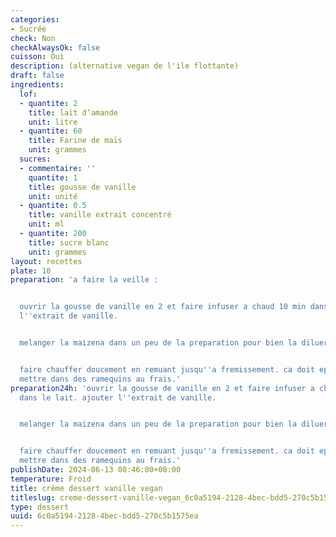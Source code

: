 ```yaml
---
categories:
- Sucrée
check: Non
checkAlwaysOk: false
cuisson: Oui
description: (alternative vegan de l'ile flottante)
draft: false
ingredients:
  lof:
  - quantite: 2
    title: lait d’amande
    unit: litre
  - quantite: 60
    title: Farine de maïs
    unit: grammes
  sucres:
  - commentaire: ''
    quantite: 1
    title: gousse de vanille
    unit: unité
  - quantite: 0.5
    title: vanille extrait concentré
    unit: ml
  - quantite: 200
    title: sucre blanc
    unit: grammes
layout: recettes
plate: 10
preparation: 'a faire la veille :


  ouvrir la gousse de vanille en 2 et faire infuser a chaud 10 min dans le lait. ajouter
  l''extrait de vanille.


  melanger la maizena dans un peu de la preparation pour bien la diluer


  faire chauffer doucement en remuant jusqu''a fremissement. ca doit epaissir un peu.
  mettre dans des ramequins au frais.'
preparation24h: 'ouvrir la gousse de vanille en 2 et faire infuser a chaud 10 min
  dans le lait. ajouter l''extrait de vanille.


  melanger la maizena dans un peu de la preparation pour bien la diluer


  faire chauffer doucement en remuant jusqu''a fremissement. ca doit epaissir un peu.
  mettre dans des ramequins au frais.'
publishDate: 2024-06-13 08:46:00+00:00
temperature: Froid
title: créme dessert vanille vegan
titleslug: creme-dessert-vanille-vegan_6c0a5194-2128-4bec-bdd5-270c5b1575ea
type: dessert
uuid: 6c0a5194-2128-4bec-bdd5-270c5b1575ea
---
```

